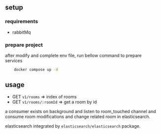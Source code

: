 ## setup

### requirements

- rabbitMq

### prepare project
after modify and complete env file, run bellow command to prepare services
```bash
    docker compose up -d
```


## usage

- GET `v1/rooms` => index of rooms
- GET `v1/rooms/:roomId` => get a room by id

a consumer exists on background and listen to room_touched channel and consume room modifications and change related room in elasticsearch.

elasticsearch integrated by `elasticsearch/elasticsearch` package.
